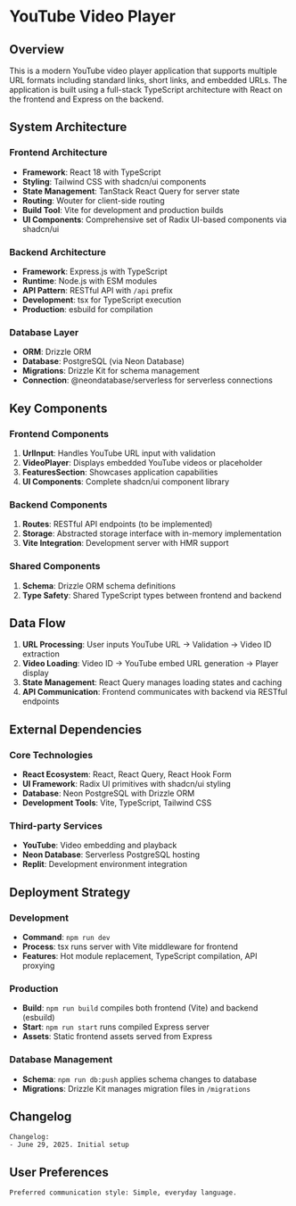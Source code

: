 # YouTube Video Player

## Overview

This is a modern YouTube video player application that supports multiple URL formats including standard links, short links, and embedded URLs. The application is built using a full-stack TypeScript architecture with React on the frontend and Express on the backend.

## System Architecture

### Frontend Architecture
- **Framework**: React 18 with TypeScript
- **Styling**: Tailwind CSS with shadcn/ui components
- **State Management**: TanStack React Query for server state
- **Routing**: Wouter for client-side routing
- **Build Tool**: Vite for development and production builds
- **UI Components**: Comprehensive set of Radix UI-based components via shadcn/ui

### Backend Architecture
- **Framework**: Express.js with TypeScript
- **Runtime**: Node.js with ESM modules
- **API Pattern**: RESTful API with `/api` prefix
- **Development**: tsx for TypeScript execution
- **Production**: esbuild for compilation

### Database Layer
- **ORM**: Drizzle ORM
- **Database**: PostgreSQL (via Neon Database)
- **Migrations**: Drizzle Kit for schema management
- **Connection**: @neondatabase/serverless for serverless connections

## Key Components

### Frontend Components
1. **UrlInput**: Handles YouTube URL input with validation
2. **VideoPlayer**: Displays embedded YouTube videos or placeholder
3. **FeaturesSection**: Showcases application capabilities
4. **UI Components**: Complete shadcn/ui component library

### Backend Components
1. **Routes**: RESTful API endpoints (to be implemented)
2. **Storage**: Abstracted storage interface with in-memory implementation
3. **Vite Integration**: Development server with HMR support

### Shared Components
1. **Schema**: Drizzle ORM schema definitions
2. **Type Safety**: Shared TypeScript types between frontend and backend

## Data Flow

1. **URL Processing**: User inputs YouTube URL → Validation → Video ID extraction
2. **Video Loading**: Video ID → YouTube embed URL generation → Player display
3. **State Management**: React Query manages loading states and caching
4. **API Communication**: Frontend communicates with backend via RESTful endpoints

## External Dependencies

### Core Technologies
- **React Ecosystem**: React, React Query, React Hook Form
- **UI Framework**: Radix UI primitives with shadcn/ui styling
- **Database**: Neon PostgreSQL with Drizzle ORM
- **Development Tools**: Vite, TypeScript, Tailwind CSS

### Third-party Services
- **YouTube**: Video embedding and playback
- **Neon Database**: Serverless PostgreSQL hosting
- **Replit**: Development environment integration

## Deployment Strategy

### Development
- **Command**: `npm run dev`
- **Process**: tsx runs server with Vite middleware for frontend
- **Features**: Hot module replacement, TypeScript compilation, API proxying

### Production
- **Build**: `npm run build` compiles both frontend (Vite) and backend (esbuild)
- **Start**: `npm run start` runs compiled Express server
- **Assets**: Static frontend assets served from Express

### Database Management
- **Schema**: `npm run db:push` applies schema changes to database
- **Migrations**: Drizzle Kit manages migration files in `/migrations`

## Changelog

```
Changelog:
- June 29, 2025. Initial setup
```

## User Preferences

```
Preferred communication style: Simple, everyday language.
```